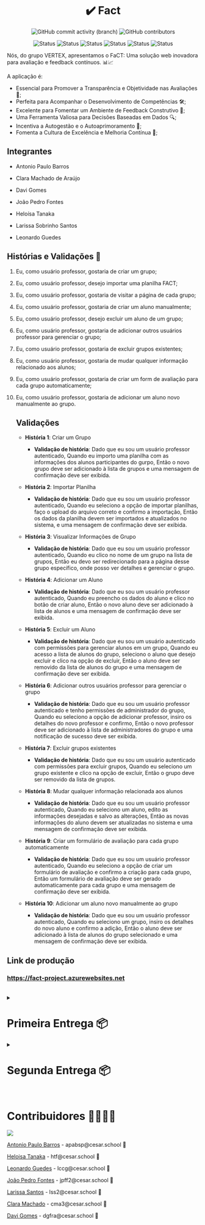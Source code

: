 <h1 align="center">✔️ Fact </h1>
<div align="center">
   <img alt="GitHub commit activity (branch)" src="https://img.shields.io/github/commit-activity/t/JotaPeans/fact-project/main">
    <img alt="GitHub contributors" src="https://img.shields.io/github/contributors/JotaPeans/fact-project">
</div>
<p align="center"> <img src="https://img.shields.io/badge/Django-092E20?style=for-the-badge&logo=django&logoColor=white" alt="Status">
    <img src="https://img.shields.io/badge/HTML5-E34F26?style=for-the-badge&logo=html5&logoColor=white" alt="Status">
    <img src="https://img.shields.io/badge/CSS3-1572B6?style=for-the-badge&logo=css3&logoColor=white" alt="Status">
    <img src="https://img.shields.io/badge/Python-14354C?style=for-the-badge&logo=python&logoColor=white" alt="Status">
    <img src="https://img.shields.io/badge/JavaScript-F7DF1E?style=for-the-badge&logo=javascript&logoColor=black" alt="Status">
    <img src="https://img.shields.io/badge/Pandas-1572B6?style=for-the-badge&logo=Pandas&color=black" alt="Status"></p>


Nós, do grupo VERTEX, apresentamos o FaCT: Uma solução web inovadora para avaliação e feedback contínuos. 📊📈


A aplicação é:

- Essencial para Promover a Transparência e Objetividade nas Avaliações 🌟;
- Perfeita para Acompanhar o Desenvolvimento de Competências 🛠️;
- Excelente para Fomentar um Ambiente de Feedback Construtivo 💬;
- Uma Ferramenta Valiosa para Decisões Baseadas em Dados 🔍;
- Incentiva a Autogestão e o Autoaprimoramento 🚀;
- Fomenta a Cultura de Excelência e Melhoria Contínua 🌱;

## Integrantes
* Antonio Paulo Barros

* Clara Machado de Araújo

* Davi Gomes

* João Pedro Fontes

* Heloísa Tanaka

* Larissa Sobrinho Santos

* Leonardo Guedes

## Histórias e Validações 📜

1. Eu, como usuário professor, gostaria de criar um grupo;
2. Eu, como usuário professor, desejo importar uma planilha FACT;
3. Eu, como usuário professor, gostaria de visitar a página de cada grupo;
4. Eu, como usuário professor, gostaria de criar um aluno manualmente;
5. Eu, como usuário professor, desejo excluir um aluno de um grupo;
6. Eu, como usuário professor, gostaria de adicionar outros usuários professor para gerenciar o grupo;
7. Eu, como usuário professor, gostaria de excluir grupos existentes;
8. Eu, como usuário professor, gostaria de mudar qualquer informação relacionado aos alunos;
9. Eu, como usuário professor, gostaria de criar um form de avaliação para cada grupo automaticamente;
10. Eu, como usuário professor, gostaria de adicionar um aluno novo manualmente ao grupo.


    ## Validações
      
    - **História 1**: Criar um Grupo  <br/>
      - **Validação de história**: Dado que eu sou um usuário professor autenticado,
                                   Quando eu importo uma planilha com as informações dos alunos participantes do gurpo,
                                   Então o novo grupo deve ser adicionado à lista de grupos e uma mensagem de confirmação deve ser exibida.

    - **História 2**: Importar Planilha <br/> 
      - **Validação de história**: Dado que eu sou um usuário professor autenticado,
                                   Quando eu seleciono a opção de importar planilhas, faço o upload do arquivo correto e confirmo a importação,
                                   Então os dados da planilha devem ser importados e atualizados no sistema, e uma mensagem de confirmação deve ser exibida. 

    - **História 3**: Visualizar Informações de Grupo <br/>
      - **Validação de história**: Dado que eu sou um usuário professor autenticado,
                                   Quando eu clico no nome de um grupo na lista de grupos,
                                   Então eu devo ser redirecionado para a página desse grupo específico, onde posso ver detalhes e gerenciar o grupo.

    - **História 4**: Adicionar um Aluno <br/>
      - **Validação de história**: Dado que eu sou um usuário professor autenticado,
                                   Quando eu preencho os dados do aluno e clico no botão de criar aluno,
                                   Então o novo aluno deve ser adicionado à lista de alunos e uma mensagem de confirmação deve ser exibida. 

    - **História 5**: Excluir um Aluno <br/>
      - **Validação de história**: Dado que eu sou um usuário autenticado com permissões para gerenciar alunos em um grupo,
                                   Quando eu acesso a lista de alunos do grupo, seleciono o aluno que desejo excluir e clico na opção de excluir,
                                   Então o aluno deve ser removido da lista de alunos do grupo e uma mensagem de confirmação deve ser exibida.
        
    - **História 6**: Adicionar outros usuários professor para gerenciar o grupo <br/>
       - **Validação de história**: Dado que eu sou um usuário professor autenticado e tenho permissões de administrador do grupo,
                                    Quando eu seleciono a opção de adicionar professor, insiro os detalhes do novo professor e confirmo,
                                    Então o novo professor deve ser adicionado à lista de administradores do grupo e uma notificação de sucesso deve ser exibida.
         
    - **História 7**: Excluir grupos existentes <br/>
      - **Validação de história**: Dado que eu sou um usuário autenticado com permissões para excluir grupos,
                                   Quando eu seleciono um grupo existente e clico na opção de excluir,
                                   Então o grupo deve ser removido da lista de grupos.
        
    - **História 8**: Mudar qualquer informação relacionada aos alunos <br/>
      - **Validação de história**: Dado que eu sou um usuário professor autenticado,
                                   Quando eu seleciono um aluno, edito as informações desejadas e salvo as alterações,
                                   Então as novas informações do aluno devem ser atualizadas no sistema e uma mensagem de confirmação deve ser exibida.
        
    - **História 9**: Criar um formulário de avaliação para cada grupo automaticamente <br/>
      - **Validação de história**: Dado que eu sou um usuário professor autenticado,
                                   Quando eu seleciono a opção de criar um formulário de avaliação e confirmo a criação para cada grupo,
                                   Então um formulário de avaliação deve ser gerado automaticamente para cada grupo e uma mensagem de confirmação deve ser exibida.
        
    - **História 10**: Adicionar um aluno novo manualmente ao grupo <br/>
         - **Validação de história**: Dado que eu sou um usuário professor autenticado,
                                   Quando eu seleciono um grupo, insiro os detalhes do novo aluno e confirmo a adição,
                                   Então o aluno deve ser adicionado à lista de alunos do grupo selecionado e uma mensagem de confirmação deve ser exibida.
   

## Link de produção
### <a target="_blank">https://fact-project.azurewebsites.net</a>

<br/>

<details>
  <summary><h1>Primeira Entrega 📦</h1></summary>

  ## Diagrama

  ![image](https://github.com/JotaPeans/fact-project/assets/142417937/f5e9b824-4de7-4464-bb53-b6fd6a54aa93)


  ## Relatos do método Pair Programming

  *Relato Programação em Par:*
  - **Larissa e Heloísa**:
      Realizamos pair programming para implementar recursos de HTML e CSS.
    
      *Resultado:* A implementação ocorreu perfeitamente bem e como esperado. Html do site e polimento do CSS saiu como planejado e ficamos contentes com o resultado, além de, encontrar e relatar bugs.
    
      *Conclusão:* Pair programming fortaleceu nossa colaboração e confiança como equipe.

  - **Leonardo e João Pedro**:
      Adotamos o pair programming para otimizar o uso do Pandas e aprimorar aspectos de desenvolvimento frontend.
    
      *Resultado:* A colaboração resultou em um uso eficiente do Pandas, permitindo manipulações de dados complexas e otimizadas. Além disso, conseguimos implementar e refinar a interface do usuário com técnicas avançadas de frontend, melhorando a usabilidade e estética do projeto. Durante o processo, também identificamos e corrigimos diversos bugs.
    
      *Conclusão:* O pair programming não só melhorou a qualidade do nosso trabalho, mas também reforçou nossa capacidade de trabalhar juntos de forma eficaz, aumentando a confiança mútua e a habilidade de resolver problemas em equipe.

  - **Davi e Clara**:
      Realizamos pair programming para ajustar o HTML da página de login.
    
      *Resultado:* Após algumas discordâncias entre duas opções de layout, chegamos a um consenso. Essa escolha resultou numa versão final que não só atendeu aos requisitos técnicos, mas também às necessidades dos usuários. Esse processo colaborativo nos permitiu identificar e solucionar questões chave para a melhoria da página.
    
      *Conclusão:* O pair programming reforçou nossa colaboração e confiança como equipe, mostrando que a comunicação eficaz é essencial para superar divergências e alcançar um objetivo comum.

  - **Leonardo e Antonio**:
      Empregamos o pair programming para a criação e edição de áreas de frontend em nosso projeto.
    
      *Resultado:* A sessão de programação conjunta possibilitou uma criação eficiente de interfaces de usuário atraentes e responsivas. Ajustamos e otimizamos o código HTML e CSS para garantir compatibilidade e performance em diversos dispositivos. Além disso, conseguimos identificar e corrigir erros de design e funcionalidade durante o desenvolvimento.
    
      *Conclusão:* O pair programming provou ser uma estratégia valiosa, não apenas para a qualidade técnica do trabalho, mas também para fortalecer nossa colaboração e comunicação como equipe. A experiência reforçou nossa confiança mútua e habilidade de trabalhar juntos sob diferentes desafios técnicos.


  ## ScreenCast Protótipo Lo-Fi

  ### <a target="_blank">https://drive.google.com/file/d/16dqrQXCb4nZW6ziJDBjjgWukM2sCImw5/view?usp=sharing</a>

  ## ScreenCast do Uso do Sistema

  ### <a target="_blank">https://drive.google.com/file/d/1BaxPXs_i-CIUNxLiuHPePcDXowg_S8I7/view?usp=sharing</a>

  <br/><br/>
   ## Issue/Bug Tracker

  ![image](https://github.com/JotaPeans/fact-project/assets/95260401/f81995f8-1bf9-4d1f-a234-8088fe5b0d4e)

   <br/><br/>
  ![LOGO FACT](https://github.com/JotaPeans/fact-project/assets/130470569/873cab2c-2c03-45fb-8791-952a7ddc7a7b)
</details>

<details>
  <summary><h1>Segunda Entrega 📦</h1></summary>


  ## ScreenCast Protótipo De Média

  ### <a target="_blank">https://youtu.be/k-KTijuDLMM</a>

  ## ScreenCast do Deploy

  ### <a target="_blank">https://youtu.be/fPVJWMufm_I</a>
  
  <details>
     <summary><h3>Relatos Pair Programing</h3></summary>
   <details>

      
   <summary>Antonio e Clara</summary>
   
   Empregamos o pair programming para desenvolver a funcionalidade de adicionar outros usuários professores ao sistema, permitindo o gerenciamento de grupos.

   **Resultado**: A sessão de programação conjunta resultou na implementação eficaz de uma interface intuitiva e segura, onde professores podem adicionar e gerenciar outros colegas de profissão. Durante o desenvolvimento, focamos em assegurar que a funcionalidade fosse simples e direta, otimizando o fluxo de trabalho do usuário e garantindo a segurança dos dados.

   **Conclusão**: O pair programming provou ser uma abordagem valiosa para o desenvolvimento desta funcionalidade, melhorando não apenas a qualidade técnica do produto, mas também a colaboração e comunicação entre os membros da equipe. A experiência trouxe benefícios significativos em termos de eficiência de desenvolvimento e confiança mútua, reforçando nossa habilidade de enfrentar desafios técnicos de forma coesa.
   </details>

   
   <details>
   <summary>Leonardo e Davi</summary>
   
   Empregaram o pair programming para desenvolver a funcionalidade que permite aos professores modificar informações de alunos no sistema educacional.


   **Resultado**: A sessão de programação conjunta resultou na implementação de um sistema flexível e seguro, onde professores podem alterar informações dos alunos de forma eficaz. Durante o desenvolvimento, focamos em criar uma interface amigável e intuitiva, garantindo que as alterações sejam feitas com precisão e que os dados dos alunos sejam protegidos adequadamente.

   **Conclusão**: O uso do pair programming foi crucial não apenas para a qualidade técnica do desenvolvimento, mas também para fortalecer a colaboração e comunicação entre Leonardo e Davi. Essa abordagem melhorou significativamente a eficiência do processo de desenvolvimento e reforçou a confiança e a habilidade de trabalhar em conjunto diante de desafios técnicos.
   </details>
   <details>
      <summary>João Pedro e Antonio</summary>
    
   Utilizaram o pair programming para desenvolver a funcionalidade que permite aos professores criar automaticamente um formulário de avaliação para cada grupo de alunos.

   **Resultado**: A colaboração direta resultou na implementação de uma funcionalidade que automatiza a criação de formulários de avaliação, melhorando significativamente a eficiência do processo educacional. Durante o desenvolvimento, eles se concentraram em garantir que a interface fosse intuitiva e que os formulários gerados atendessem às necessidades específicas de cada grupo, com opções de personalização flexíveis.

   **Conclusão**: A estratégia de pair programming mostrou-se extremamente valiosa, não só para a qualidade técnica do projeto, mas também para fomentar uma forte colaboração entre João Pedro e Antonio. Essa metodologia não apenas facilitou a resolução de problemas complexos durante o desenvolvimento, mas também fortaleceu a comunicação e a confiança mútua, ampliando a capacidade de ambos para lidar com futuros desafios técnicos.
   </details>
   <details>
   <summary>Tanaka e Larissa</summary>

   Utilizaram o pair programming para implementar a funcionalidade de exclusão de grupos existentes no sistema educacional, com o auxílio de Cypress para testes automatizados.

   **Resultado**: A sessão de codificação conjunta permitiu a criação de uma solução robusta que possibilita aos professores excluir grupos de maneira eficiente e segura. Durante o processo, aprimoramos a interface para garantir uma experiência de usuário clara e sem erros, permitindo que decisões sobre a exclusão de grupos sejam feitas de forma informada e precisa. A utilização do Cypress como ferramenta de testes automatizados assegurou que todos os cenários críticos fossem rigorosamente testados, garantindo a estabilidade e a confiabilidade da funcionalidade.

   **Conclusão**: A estratégia de pair programming, enriquecida pela integração de testes automatizados com Cypress, mostrou-se essencial para a qualidade técnica e a segurança da nova funcionalidade. Além disso, a colaboração intensa entre Tanaka e Larissa durante o desenvolvimento fortaleceu a comunicação e o trabalho em equipe, ampliando a capacidade de lidar com desafios técnicos complexos e reforçando a confiança mútua entre os desenvolvedores.
   </details>
   <details>
      <summary>João Pedro e Leonardo</summary>
   
   
   Utilizaram o pair programming para desenvolver a funcionalidade que permite aos professores adicionar manualmente novos alunos aos grupos no sistema educacional.

   **Resultado**: A sessão de programação conjunta facilitou a implementação de uma interface amigável e eficiente para adicionar alunos. Durante o desenvolvimento, eles se concentraram em criar uma experiência de usuário intuitiva, com validações claras para garantir que os dados do aluno sejam inseridos corretamente. Essa funcionalidade simplifica o processo de gestão de grupos, permitindo aos professores personalizar suas turmas conforme necessário.

   **Conclusão**: A estratégia de pair programming se mostrou extremamente valiosa, melhorando não apenas a qualidade técnica do desenvolvimento, mas também a colaboração entre João Pedro e Leonardo. A metodologia promoveu uma comunicação efetiva e permitiu que ambos os desenvolvedores compartilhassem conhecimentos, resultando em uma solução mais robusta e confiável.
   </details>
  </details>
</details>

<br/>

# Contribuidores 👨‍👩‍👧‍👦
<a href="https://github.com/JotaPeans/fact-project/graphs/contributors">
  <img src="https://contrib.rocks/image?repo=jotapeans/fact-project" />
</a>
<p><a href="https://github.com/apabsp">Antonio Paulo Barros</a> - apabsp@cesar.school 📩</p>
<p><a href="https://github.com/helotanaka">Heloisa Tanaka</a> - htf@cesar.school 📩</p>
<p><a href="https://github.com/leooghub">Leonardo Guedes</a> - lccg@cesar.school 📩</p> 
<p><a href="https://github.com/jotapeans">João Pedro Fontes</a> - jpff2@cesar.school 📩</p>
<p><a href="https://github.com/lariisantos">Larissa Santos</a> - lss2@cesar.school 📩</p>
<p><a href="https://github.com/claramachadoaj">Clara Machado</a> - cma3@cesar.school 📩</p>
<p><a href="https://github.com/daviruy61">Davi Gomes</a> - dgfra@cesar.school 📩</p>
